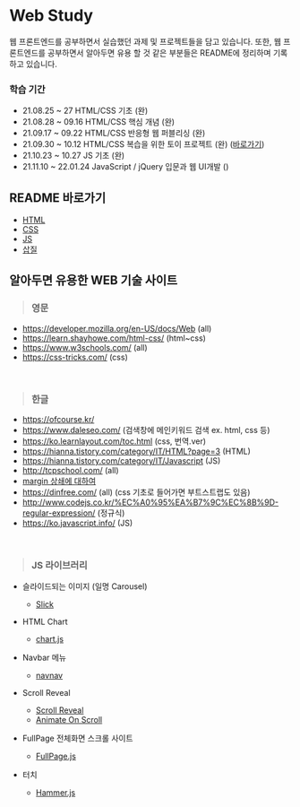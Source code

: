 # Web Study
웹 프론트엔드를 공부하면서 실습했던 과제 및 프로젝트들을 담고 있습니다. 또한, 웹 프론트엔드를 공부하면서 알아두면 유용 할 것 같은 부분들은 README에 정리하며 기록하고 있습니다.

### 학습 기간
- 21.08.25 ~ 27 HTML/CSS 기초 (완)
- 21.08.28 ~ 09.16 HTML/CSS 핵심 개념 (완)
- 21.09.17 ~ 09.22 HTML/CSS 반응형 웹 퍼블리싱 (완)
- 21.09.30 ~ 10.12 HTML/CSS 복습을 위한 토이 프로젝트 (완) ([바로가기](https://github.com/MEAJIN/Our-Memories))
- 21.10.23 ~ 10.27 JS 기초 (완)
- 21.11.10 ~ 22.01.24 JavaScript / jQuery 입문과 웹 UI개발 ()

## README 바로가기

- [HTML](https://github.com/MEAJIN/Web-Study/blob/main/README/HTML.md)
- [CSS](https://github.com/MEAJIN/Web-Study/blob/main/README/CSS.md)
- [JS](https://github.com/MEAJIN/Web-Study/blob/main/README/JS.md)
- [삽질](https://github.com/MEAJIN/Web-Study/blob/main/README/%EC%82%BD%EC%A7%88.md)

## 알아두면 유용한 WEB 기술 사이트

> ### 영문
  - https://developer.mozilla.org/en-US/docs/Web (all)
  - https://learn.shayhowe.com/html-css/ (html~css)
  - https://www.w3schools.com/ (all)
  - https://css-tricks.com/ (css)

<br />

> ### 한글
  - https://ofcourse.kr/
  - https://www.daleseo.com/ (검색창에 메인키워드 검색 ex. html, css 등)
  - https://ko.learnlayout.com/toc.html (css, 번역.ver)
  - https://hianna.tistory.com/category/IT/HTML?page=3 (HTML)
  - https://hianna.tistory.com/category/IT/Javascript (JS)
  - http://tcpschool.com/ (all)
  - [margin 상쇄에 대하여](https://velog.io/@raram2/CSS-%EB%A7%88%EC%A7%84-%EC%83%81%EC%87%84Margin-collapsing-%EC%9B%90%EB%A6%AC-%EC%99%84%EB%B2%BD-%EC%9D%B4%ED%95%B4)
  - https://dinfree.com/ (all) (css 기초로 들어가면 부트스트랩도 있음)
  - http://www.codejs.co.kr/%EC%A0%95%EA%B7%9C%EC%8B%9D-regular-expression/ (정규식)
  - https://ko.javascript.info/ (JS)

<br />

> ### JS 라이브러리
  - 슬라이드되는 이미지 (일명 Carousel)
    - [Slick](https://kenwheeler.github.io/slick/)
  
  - HTML Chart 
    - [chart.js](https://www.chartjs.org/docs/latest/getting-started/)

  - Navbar 메뉴
    - [navnav](https://navnav.co/)

  - Scroll Reveal
    - [Scroll Reveal](https://scrollrevealjs.org/)
    - [Animate On Scroll](https://michalsnik.github.io/aos/)

  - FullPage 전체화면 스크롤 사이트
    - [FullPage.js](https://github.com/alvarotrigo/fullpage.js)

  - 터치
    - [Hammer.js](https://hammerjs.github.io/) 
    
<br />
<br />

